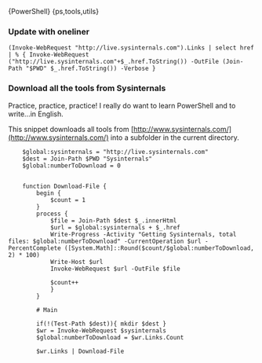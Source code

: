 {PowerShell}
{ps,tools,utils}

### Update with oneliner ###

	(Invoke-WebRequest "http://live.sysinternals.com").Links | select href | % { Invoke-WebRequest ("http://live.sysinternals.com"+$_.href.ToString()) -OutFile (Join-Path "$PWD" $_.href.ToString()) -Verbose }

### Download all the tools from Sysinternals
Practice, practice, practice!
I really do want to learn PowerShell and to write...in English.

This snippet downloads all tools from [http://www.sysinternals.com/](http://www.sysinternals.com/) into a subfolder in the current directory.

		$global:sysinternals = "http://live.sysinternals.com"
		$dest = Join-Path $PWD "Sysinternals"
		$global:numberToDownload = 0


		function Download-File {
    		begin {
        		$count = 1
    		}
    		process {
		        $file = Join-Path $dest $_.innerHtml
		        $url = $global:sysinternals + $_.href
		        Write-Progress -Activity "Getting Sysinternals, total files: $global:numberToDownload" -CurrentOperation $url -PercentComplete ([System.Math]::Round($count/$global:numberToDownload, 2) * 100)
		        Write-Host $url
		        Invoke-WebRequest $url -OutFile $file
        
        		$count++
			    }
			}

			# Main
			
			if(!(Test-Path $dest)){ mkdir $dest }
			$wr = Invoke-WebRequest $sysinternals
			$global:numberToDownload = $wr.Links.Count
			
			$wr.Links | Download-File
    




   